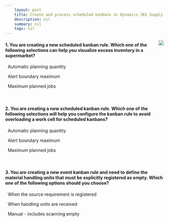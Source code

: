 ```yaml
---
    layout: post
    title: Create and process scheduled kanbans in Dynamics 365 Supply Chain Management  
    description: nil
    summary: nil
    tags: nil
---
```



 <a target="_blank" href="https://docs.microsoft.com/en-us/learn/modules/create-process-scheduled-kanbans-dyn365-supply-chain-mgmt/4-quiz/"><i class="fas fa-external-link-alt"></i> </a>
 <img align="right" src="https://docs.microsoft.com/en-us/learn/achievements/create-process-scheduled-kanbans-in-microsoft-dynamics-365-for-finance-and-operations.svg">
####  1. You are creating a new scheduled kanban rule. Which one of the following selections can help you visualize excess inventory in a supermarket?


<i class='far fa-square'></i> &nbsp;&nbsp;Automatic planning quantity

<i class='fas fa-check-square' style='color: Dodgerblue;'></i> &nbsp;&nbsp;Alert boundary maximum

<i class='far fa-square'></i> &nbsp;&nbsp;Maximum planned jobs
<br />
<br />
<br />

####  2. You are creating a new scheduled kanban rule. Which one of the following selections will help you configure the kanban rule to avoid overloading a work cell for scheduled kanbans?


<i class='far fa-square'></i> &nbsp;&nbsp;Automatic planning quantity

<i class='far fa-square'></i> &nbsp;&nbsp;Alert boundary maximum

<i class='fas fa-check-square' style='color: Dodgerblue;'></i> &nbsp;&nbsp;Maximum planned jobs
<br />
<br />
<br />

####  3. You are creating a new event kanban rule and need to define the material handling units that must be explicitly registered as empty. Which one of the following options should you choose?


<i class='far fa-square'></i> &nbsp;&nbsp;When the source requirement is registered

<i class='far fa-square'></i> &nbsp;&nbsp;When handling units are received

<i class='fas fa-check-square' style='color: Dodgerblue;'></i> &nbsp;&nbsp;Manual - includes scanning empty
<br />
<br />
<br />
